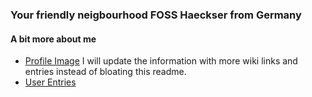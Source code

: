 ### Your friendly neigbourhood FOSS Haeckser from Germany 

#### A bit more about me
- [Profile Image](images/warmmerNIx2.2.png)
I will update the information with more wiki links and entries instead of bloating this readme.
- [User Entries](https://wiki.archlinux.org/title/User:Vieta)


